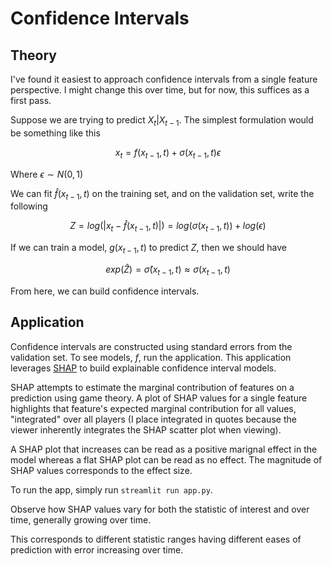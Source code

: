 # Confidence Intervals

## Theory

I've found it easiest to approach confidence intervals from a single feature perspective. I might change this over time, but for now, this suffices as a first pass. 

Suppose we are trying to predict $X_t | X_{t-1}$. The simplest formulation would be something like this

$$ x_t = f(x_{t-1}, t) + \sigma(x_{t - 1}, t)\epsilon $$

Where $\epsilon \sim N(0, 1)$

We can fit $\hat{f}(x_{t-1}, t)$ on the training set, and on the validation set, write the following

$$  Z = log(|x_t - \hat{f}(x_{t-1}, t)|) = log(\sigma(x_{t-1}, t)) + log(\epsilon) $$

If we can train a model, $g(x_{t-1}, t)$ to predict $Z$, then we should have

$$ exp(\hat{Z}) = \hat{\sigma}(x_{t-1}, t) \approx \sigma(x_{t - 1}, t) $$

From here, we can build confidence intervals. 

## Application

Confidence intervals are constructed using standard errors from the validation set. To see models, $f$, run the application. This application leverages [SHAP](https://shap.readthedocs.io/en/latest/) to build explainable confidence interval models. 

SHAP attempts to estimate the marginal contribution of features on a prediction using game theory. A plot of SHAP values for a single feature highlights that feature's expected marginal contribution for all values, "integrated" over all players (I place integrated in quotes because the viewer inherently integrates the SHAP scatter plot when viewing).

A SHAP plot that increases can be read as a positive marignal effect in the model whereas a flat SHAP plot can be read as no effect. The magnitude of SHAP values corresponds to the effect size. 

To run the app, simply run `streamlit run app.py`. 

Observe how SHAP values vary for both the statistic of interest and over time, generally growing over time. 

This corresponds to different statistic ranges having different eases of prediction with error increasing over time.

